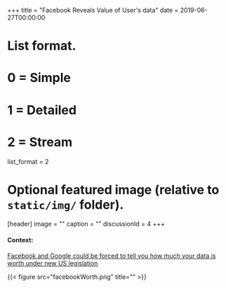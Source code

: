+++
title = "Facebook Reveals Value of User's data"
date = 2019-06-27T00:00:00



# List format.
# 0 = Simple
# 1 = Detailed
# 2 = Stream
list_format = 2

# Optional featured image (relative to `static/img/` folder).
[header]
image = ""
caption = ""
discussionId = 4
+++


#### Context:
[Facebook and Google could be forced to tell you how much your data is worth under new US legislation](https://www.businessinsider.com/facebook-and-google-could-reveal-value-of-data-2019-6?r=US&IR=T)


{{< figure src="facebookWorth.png" title="" >}}  
